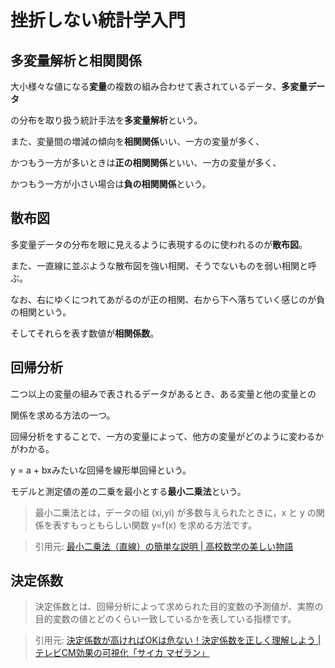 # 挫折しない統計学入門

## 多変量解析と相関関係

大小様々な値になる**変量**の複数の組み合わせて表されているデータ、**多変量データ**

の分布を取り扱う統計手法を**多変量解析**という。

また、変量間の増減の傾向を**相関関係**いい、一方の変量が多く、

かつもう一方が多いときは**正の相関関係**といい、一方の変量が多く、

かつもう一方が小さい場合は**負の相関関係**という。

## 散布図

多変量データの分布を眼に見えるように表現するのに使われるのが**散布図**。

また、一直線に並ぶような散布図を強い相関、そうでないものを弱い相関と呼ぶ。

なお、右にゆくにつれてあがるのが正の相関、右から下へ落ちていく感じのが負の相関という。

そしてそれらを表す数値が**相関係数**。

## 回帰分析

二つ以上の変量の組みで表されるデータがあるとき、ある変量と他の変量との

関係を求める方法の一つ。

回帰分析をすることで、一方の変量によって、他方の変量がどのように変わるかがわかる。

y = a + bxみたいな回帰を線形単回帰という。

モデルと測定値の差の二乗を最小とする**最小二乗法**という。

> 最小二乗法とは，データの組 (xi,yi) が多数与えられたときに，x と y の関係を表すもっともらしい関数 y=f(x) を求める方法です。

> 引用元: [最小二乗法（直線）の簡単な説明 | 高校数学の美しい物語](https://mathtrain.jp/leastsquares)

## 決定係数

> 決定係数とは、回帰分析によって求められた目的変数の予測値が、実際の目的変数の値とどのくらい一致しているかを表している指標です。

> 引用元: [決定係数が高ければOKは危ない！決定係数を正しく理解しよう | テレビCM効果の可視化「サイカ マゼラン」](https://xica.net/magellan/marketing-idea/stats/about-coefficient-of-determination/#:~:text=%E6%B1%BA%E5%AE%9A%E4%BF%82%E6%95%B0%E3%81%A8%E3%81%AF%E3%80%81%E5%9B%9E%E5%B8%B0,%E9%87%8D%E5%9B%9E%E5%B8%B0%E5%88%86%E6%9E%90%E3%81%8C%E3%81%82%E3%82%8A%E3%81%BE%E3%81%99%E3%80%82)

